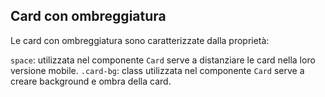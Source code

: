 ## Card con ombreggiatura

Le card con ombreggiatura sono caratterizzate dalla proprietà:

`space`: utilizzata nel componente `Card` serve a distanziare le card nella loro versione mobile.
`.card-bg`: class utilizzata nel componente `Card` serve a creare background e ombra della card.